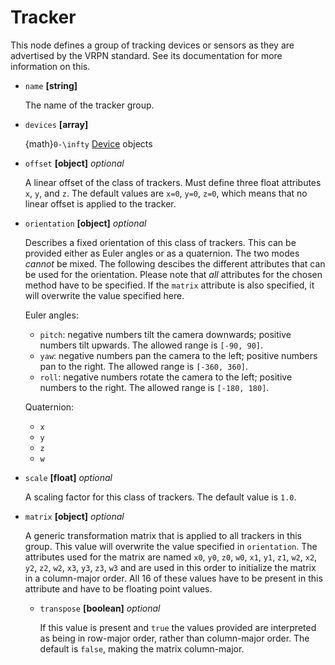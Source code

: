 # Tracker
This node defines a group of tracking devices or sensors as they are advertised by the VRPN standard.  See its documentation for more information on this.

- `name` **[string]**

  The name of the tracker group.

- `devices` **[array]**

  {math}`0-\infty` [Device](device) objects

- `offset` **[object]** _optional_

  A linear offset of the class of trackers. Must define three float attributes `x`, `y`, and `z`. The default values are `x=0`, `y=0`, `z=0`, which means that no linear offset is applied to the tracker.

- `orientation` **[object]** _optional_

  Describes a fixed orientation of this class of trackers. This can be provided either as Euler angles or as a quaternion. The two modes *cannot* be mixed. The following descibes the different attributes that can be used for the orientation. Please note that *all* attributes for the chosen method have to be specified. If the `matrix` attribute is also specified, it will overwrite the value specified here.

  Euler angles:
  - `pitch`: negative numbers tilt the camera downwards; positive numbers tilt upwards. The allowed range is `[-90, 90]`.
  - `yaw`: negative numbers pan the camera to the left; positive numbers pan to the right. The allowed range is `[-360, 360]`.
  - `roll`: negative numbers rotate the camera to the left; positive numbers to the right. The allowed range is `[-180, 180]`.

  Quaternion:
  - `x`
  - `y`
  - `z`
  - `w`

- `scale` **[float]** _optional_

  A scaling factor for this class of trackers. The default value is `1.0`.

- `matrix` **[object]** _optional_

  A generic transformation matrix that is applied to all trackers in this group. This value will overwrite the value specified in `orientation`. The attributes used for the matrix are named `x0`, `y0`, `z0`, `w0`, `x1`, `y1`, `z1`, `w2`, `x2`, `y2`, `z2`, `w2`, `x3`, `y3`, `z3`, `w3` and are used in this order to initialize the matrix in a column-major order. All 16 of these values have to be present in this attribute and have to be floating point values.

  - `transpose` **[boolean]** _optional_

    If this value is present and `true` the values provided are interpreted as being in row-major order, rather than column-major order. The default is `false`, making the matrix column-major.
